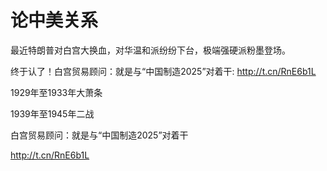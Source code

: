 # 论中美关系
最近特朗普对白宫大换血，对华温和派纷纷下台，极端强硬派粉墨登场。

终于认了！白宫贸易顾问：就是与“中国制造2025”对着干: http://t.cn/RnE6b1L  

  

1929年至1933年大萧条

1939年至1945年二战  

  

白宫贸易顾问：就是与“中国制造2025”对着干

http://t.cn/RnE6b1L